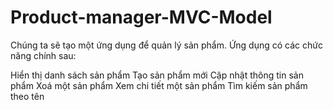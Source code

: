 # Product-manager-MVC-Model
Chúng ta sẽ tạo một ứng dụng để quản lý sản phẩm. Ứng dụng có các chức năng chính sau:

Hiển thị danh sách sản phẩm
Tạo sản phẩm mới
Cập nhật thông tin sản phẩm
Xoá một sản phẩm
Xem chi tiết một sản phẩm
Tìm kiếm sản phẩm theo tên
